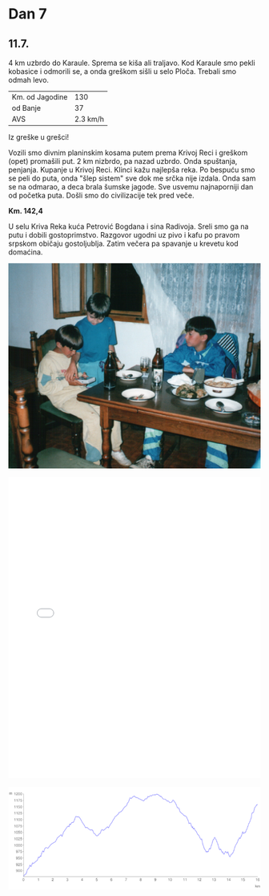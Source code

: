 # Dan 7

## 11.7.

4 km uzbrdo do Karaule. Sprema se kiša ali traljavo. Kod Karaule smo pekli kobasice i odmorili se, a onda greškom sišli u selo Ploča. Trebali smo odmah levo.

|                 |           |
| --------------- | --------- |
| Km. od Jagodine | 130       |
| od Banje        | 37        |
| AVS             | 2.3 km/h  |

Iz greške u grešci!

Vozili smo divnim planinskim kosama putem prema Krivoj Reci i greškom (opet) promašili put. 2 km nizbrdo, pa nazad uzbrdo. Onda spuštanja, penjanja. Kupanje u Krivoj Reci. Klinci kažu najlepša reka. Po bespuću smo se peli do puta, onda "šlep sistem" sve dok me srčka nije izdala. Onda sam se na odmarao, a deca brala šumske jagode. Sve usvemu najnaporniji dan od početka puta. Došli smo do civilizacije tek pred veče.

**Km. 142,4**

U selu Kriva Reka kuća Petrović Bogdana i sina Radivoja. Sreli smo ga na putu i dobili gostoprimstvo. Razgovor ugodni uz pivo i kafu po pravom srpskom običaju gostoljublja. Zatim večera pa spavanje u krevetu kod domaćina.

![Video igrice](./img/video_igrice.jpg)

<iframe width="100%" height="600px" frameborder="0" allowfullscreen src="//umap.openstreetmap.fr/en/map/bajsom-po-srbiji_570086?scaleControl=true&miniMap=false&scrollWheelZoom=false&zoomControl=true&allowEdit=false&moreControl=true&searchControl=false&tilelayersControl=null&embedControl=false&datalayersControl=null&onLoadPanel=undefined&captionBar=false&fullscreenControl=true&locateControl=false&editinosmControl=false&datalayers=1627582#13/43.4259/20.8867"></iframe>

![Visinski profil](./img/dan-7.png)
